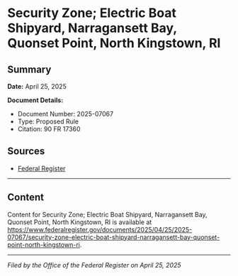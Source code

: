 # Security Zone; Electric Boat Shipyard, Narragansett Bay, Quonset Point, North Kingstown, RI

## Summary

**Date:** April 25, 2025

**Document Details:**
- Document Number: 2025-07067
- Type: Proposed Rule
- Citation: 90 FR 17360

## Sources
- [Federal Register](https://www.federalregister.gov/documents/2025/04/25/2025-07067/security-zone-electric-boat-shipyard-narragansett-bay-quonset-point-north-kingstown-ri)

---

## Content

Content for Security Zone; Electric Boat Shipyard, Narragansett Bay, Quonset Point, North Kingstown, RI is available at https://www.federalregister.gov/documents/2025/04/25/2025-07067/security-zone-electric-boat-shipyard-narragansett-bay-quonset-point-north-kingstown-ri.

---

*Filed by the Office of the Federal Register on April 25, 2025*
